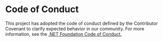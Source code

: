 # Code of Conduct

This project has adopted the code of conduct defined by the Contributor Covenant
to clarify expected behavior in our community.
For more information, see the [.NET Foundation Code of Conduct.](https://dotnetfoundation.org/code-of-conduct)
